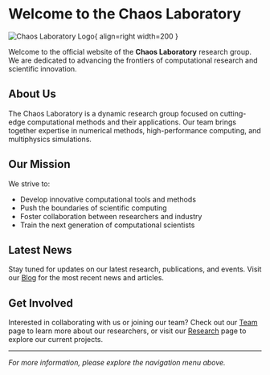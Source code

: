 # Welcome to the Chaos Laboratory

![Chaos Laboratory Logo](assets/logo.png){ align=right width=200 }

Welcome to the official website of the **Chaos Laboratory** research group. We are dedicated to advancing the frontiers of computational research and scientific innovation.

## About Us

The Chaos Laboratory is a dynamic research group focused on cutting-edge computational methods and their applications. Our team brings together expertise in numerical methods, high-performance computing, and multiphysics simulations.

## Our Mission

We strive to:

- Develop innovative computational tools and methods
- Push the boundaries of scientific computing
- Foster collaboration between researchers and industry
- Train the next generation of computational scientists

## Latest News

Stay tuned for updates on our latest research, publications, and events. Visit our [Blog](blog.md) for the most recent news and articles.

## Get Involved

Interested in collaborating with us or joining our team? Check out our [Team](team.md) page to learn more about our researchers, or visit our [Research](research.md) page to explore our current projects.

---

*For more information, please explore the navigation menu above.*
